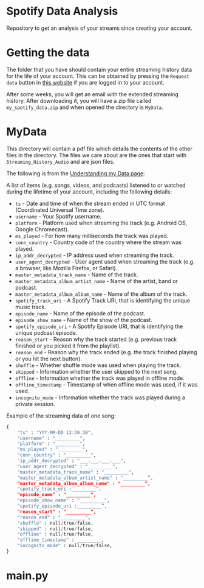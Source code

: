 # Spotify Data Analysis

Repository to get an analysis of your streams since creating your account.

# Getting the data

The folder that you have should contain your entire streaming history data for the life of your account. This can be obtained by pressing the `Request data` button in [this website](https://www.spotify.com/us/account/privacy/) if you are logged in to your account.

After some weeks, you will get an email with the extended streaming history. After downloading it, you will have a zip file called `my_spotify_data.zip` and when opened the directory is `MyData`.

# MyData

This directory will contain a pdf file which details the contents of the other files in the directory. The files we care about are the ones that start with `Streaming_History_Audio` and are json files.

The following is from the [Understanding my Data page](https://support.spotify.com/us/article/understanding-my-data/):

A list of items (e.g. songs, videos, and podcasts) listened to or watched during the lifetime of your account, including the following details:

- `ts` - Date and time of when the stream ended in UTC format (Coordinated Universal Time zone).
- `username` - Your Spotify username.
- `platform` - Platform used when streaming the track (e.g. Android OS, Google Chromecast).
- `ms_played` - For how many milliseconds the track was played.
- `conn_country` - Country code of the country where the stream was played.
- `ip_addr_decrypted` - IP address used when streaming the track.
- `user_agent_decrypted` - User agent used when streaming the track (e.g. a browser, like Mozilla Firefox, or Safari).
- `master_metadata_track_name` - Name of the track.
- `master_metadata_album_artist_name` - Name of the artist, band or podcast.
- `master_metadata_album_album_name` - Name of the album of the track.
- `spotify_track_uri` - A Spotify Track URI, that is identifying the unique music track.
- `episode_name` - Name of the episode of the podcast.
- `episode_show_name` - Name of the show of the podcast.
- `spotify_episode_uri` - A Spotify Episode URI, that is identifying the unique podcast episode.
- `reason_start` - Reason why the track started (e.g. previous track finished or you picked it from the playlist).
- `reason_end` - Reason why the track ended (e.g. the track finished playing or you hit the next button).
- `shuffle` - Whether shuffle mode was used when playing the track.
- `skipped` - Information whether the user skipped to the next song.
- `offline` - Information whether the track was played in offline mode.
- `offline_timestamp` - Timestamp of when offline mode was used, if it was used.
- `incognito_mode` - Information whether the track was played during a private session.

Example of the streaming data of one song:

```Python
{
    "ts" : "YYY-MM-DD 13:30:30",
    "username" : "_________",
    "platform" : "_________",
    "ms_played" : "_________",
    "conn_country" : "_________",
    "ip_addr_decrypted" : "___.___.___.___",
    "user_agent_decrypted" : "_________",
    "master_metadata_track_name" : "_________",
    "master_metadata_album_artist_name" : "_________”,
    "master_metadata_album_album_name" : "_________",
    "spotify_track_uri :_________”,
    "episode_name" : "_________",
    "episode_show_name" : "_________",
    "spotify_episode_uri :_________”,
    "reason_start" : "_________",
    "reason_end" : "_________",
    "shuffle" : null/true/false,
    "skipped" : null/true/false,
    "offline" : null/true/false,
    "offline_timestamp" : _________,
    "incognito_mode" : null/true/false,
}
```

# main.py
